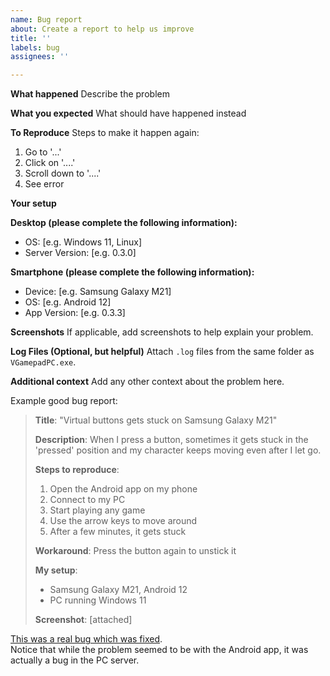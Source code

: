 ```yaml
---
name: Bug report
about: Create a report to help us improve
title: ''
labels: bug
assignees: ''

---
```


**What happened**
Describe the problem

**What you expected**
What should have happened instead

**To Reproduce**
Steps to make it happen again:

1. Go to '...'
2. Click on '....'
3. Scroll down to '....'
4. See error

**Your setup**  

**Desktop (please complete the following information):**

- OS: [e.g. Windows 11, Linux]
- Server Version: [e.g. 0.3.0]

**Smartphone (please complete the following information):**

- Device: [e.g. Samsung Galaxy M21]
- OS: [e.g. Android 12]
- App Version: [e.g. 0.3.3]

**Screenshots**
If applicable, add screenshots to help explain your problem.

**Log Files (Optional, but helpful)**
Attach `.log` files from the same folder as `VGamepadPC.exe`.

**Additional context**
Add any other context about the problem here.

Example good bug report:

> **Title**: "Virtual buttons gets stuck on Samsung Galaxy M21"
>
> **Description**: When I press a button, sometimes it gets stuck in the 'pressed' position and my character keeps moving even after I let go.
>
> **Steps to reproduce**:
>
> 1. Open the Android app on my phone
> 2. Connect to my PC
> 3. Start playing any game
> 4. Use the arrow keys to move around
> 5. After a few minutes, it gets stuck
>
> **Workaround**: Press the button again to unstick it
>
> **My setup**:
>
> - Samsung Galaxy M21, Android 12
> - PC running Windows 11
>
> **Screenshot**: [attached]

[This was a real bug which was fixed](https://github.com/kitswas/VirtualGamePad-PC/commit/eb681a793872465eda68b62fa2623e2f4329a8b3).  
Notice that while the problem seemed to be with the Android app, it was actually a bug in the PC server.

